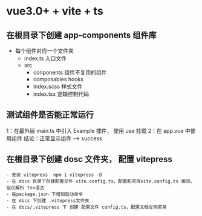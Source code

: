 # vue3.0+ + vite + ts

## 在根目录下创建 app-components 组件库

- 每个组件对应一个文件夹
  - index.ts 入口文件
  - src
    - conponents 组件不复用的组件
    - composables hooks
    - index.scss 样式文件
    - index.tsx 逻辑控制代码

## 测试组件是否能正常运行

1：在最外层 main.ts 中引入 Example 插件， 使用 use 挂载
2：在 app.vue 中使用组件
结论：正常显示组件 --> success

## 在根目录下创建 dosc 文件夹， 配置 vitepress

    - 安装 vitepress  npm i vitepress -D
    - 在 docs 目录下创建配置文件 vite.config.ts，配置和项目vite.config.ts 相同，但仅解析 tsx语法
    - 在package.json 下增加启动命令
    - 在 docs 下创建 .vitepress文件夹
    - 在 docs/.vitepress 下 创建 配置文件 config.ts，配置文档左侧菜单
